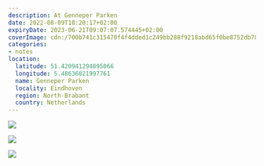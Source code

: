 ```yaml
---
description: At Genneper Parken
date: 2022-08-09T18:20:17+02:00
expiryDate: 2023-06-21T09:07:07.574445+02:00
coverImage: cdn:/700b741c315470f4f4dded1c249bb288f9218abd65f0be8752db782066cfc860
categories:
- notes
location:
  latitude: 51.420941294895066
  longitude: 5.48636021997761
  name: Genneper Parken
  locality: Eindhoven
  region: North-Brabant
  country: Netherlands
---
```


<style>
.grid-xwcwairvhv {
  margin-top: 0;
  grid-template-columns: repeat(2, 1fr);
  grid-template-areas:
    "a a"
    "b c";
}

.grid-xwcwairvhv> *:nth-child(1) { grid-area: a; }
.grid-xwcwairvhv> *:nth-child(2) { grid-area: b; }
.grid-xwcwairvhv> *:nth-child(3) { grid-area: c; }
</style>

<div class="fw grid-xwcwairvhv fg">

![](cdn:/700b741c315470f4f4dded1c249bb288f9218abd65f0be8752db782066cfc860)

![](cdn:/fa04d697418119e5c037ff4a5786dbbfc3ba7d1e163d93d76a8d57b84c27575d)

![](cdn:/5857691706390c9317ce6f17632414217fa0a4753fca7b7ad7d0e50dd9fd14d8)

</div>
